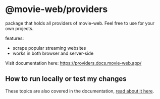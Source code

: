 # @movie-web/providers

package that holds all providers of movie-web.
Feel free to use for your own projects.

features:
- scrape popular streaming websites
- works in both browser and server-side

Visit documentation here: https://providers.docs.movie-web.app/

## How to run locally or test my changes

These topics are also covered in the documentation, [read about it here](https://providers.docs.movie-web.app/extra-topics/development).
